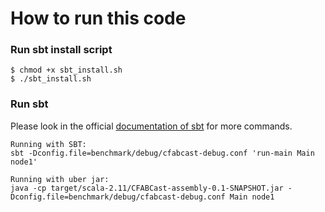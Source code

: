 # How to run this code

### Run sbt install script

```
$ chmod +x sbt_install.sh
$ ./sbt_install.sh
```
### Run sbt

Please look in the official [documentation of sbt](http://www.scala-sbt.org/release/docs/Getting-Started/Running.html) for more commands.

```
Running with SBT:
sbt -Dconfig.file=benchmark/debug/cfabcast-debug.conf 'run-main Main node1'

Running with uber jar:
java -cp target/scala-2.11/CFABCast-assembly-0.1-SNAPSHOT.jar -Dconfig.file=benchmark/debug/cfabcast-debug.conf Main node1
```
